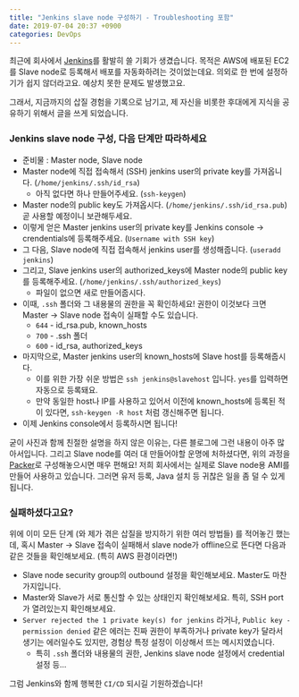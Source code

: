 ```yaml
---
title: "Jenkins slave node 구성하기 - Troubleshooting 포함"
date: 2019-07-04 20:37 +0900
categories: DevOps
---
```


최근에 회사에서 [Jenkins](https://jenkins.io/)를 활발히 쓸 기회가 생겼습니다. 목적은 AWS에 배포된 EC2를 Slave node로 등록해서 배포를 자동화하려는 것이었는데요. 의외로 한 번에 설정하기가 쉽지 않더라고요. 예상치 못한 문제도 발생했고요.  

그래서, 지금까지의 삽질 경험을 기록으로 남기고, 제 자신을 비롯한 후대에게 지식을 공유하기 위해서 글을 쓰게 되었습니다.

### Jenkins slave node 구성, 다음 단계만 따라하세요
- 준비물 : Master node, Slave node
- Master node에 직접 접속해서 (SSH) jenkins user의 private key를 가져옵니다. (`/home/jenkins/.ssh/id_rsa`)
  - 아직 없다면 하나 만들어주세요. (`ssh-keygen`)
- Master node의 public key도 가져옵시다. (`/home/jenkins/.ssh/id_rsa.pub`) 곧 사용할 예정이니 보관해두세요.
- 이렇게 얻은 Master jenkins user의 private key를 Jenkins console -> crendentials에 등록해주세요. (`Username with SSH key`)
- 그 다음, Slave node에 직접 접속해서 jenkins user를 생성해줍니다. (`useradd jenkins`)
- 그리고, Slave jenkins user의 authorized_keys에 Master node의 public key를 등록해주세요. (`/home/jenkins/.ssh/authorized_keys`)
  - 파일이 없으면 새로 만들어줍시다.
- 이때, `.ssh` 폴더와 그 내용물의 권한을 꼭 확인하세요! 권한이 이것보다 크면 Master -> Slave node 접속이 실패할 수도 있습니다.
  - `644` - id_rsa.pub, known_hosts
  - `700` - .ssh 폴더
  - `600` - id_rsa, authorized_keys
- 마지막으로, Master jenkins user의 known_hosts에 Slave host를 등록해줍시다.
  - 이를 위한 가장 쉬운 방법은 `ssh jenkins@slavehost` 입니다. `yes`를 입력하면 자동으로 등록돼요.
  - 만약 동일한 host나 IP를 사용하고 있어서 이전에 known_hosts에 등록된 적이 있다면, `ssh-keygen -R host` 처럼 갱신해주면 됩니다.
- 이제 Jenkins console에서 등록하시면 됩니다!

굳이 사진과 함께 친절한 설명을 하지 않은 이유는, 다른 블로그에 그런 내용이 아주 많아서입니다. 그리고 Slave node를 여러 대 만들어야할 운명에 처하셨다면, 위의 과정을 [Packer](https://www.packer.io/)로 구성해놓으시면 매우 편해요! 저희 회사에서는 실제로 Slave node용 AMI를 만들어 사용하고 있습니다. 그러면 유저 등록, Java 설치 등 귀찮은 일을 좀 덜 수 있게 됩니다.

### 실패하셨다고요?
위에 이미 모든 단계 (와 제가 겪은 삽질을 방지하기 위한 여러 방법들) 를 적어놓긴 했는데, 혹시 Master -> Slave 접속이 실패해서 slave node가 offline으로 뜬다면 다음과 같은 것들을 확인해보세요. (특히 AWS 환경이라면!)

- Slave node security group의 outbound 설정을 확인해보세요. Master도 마찬가지입니다.
- Master와 Slave가 서로 통신할 수 있는 상태인지 확인해보세요. 특히, SSH port가 열려있는지 확인해보세요.
- `Server rejected the 1 private key(s) for jenkins` 라거나, `Public key - permission denied` 같은 에러는 진짜 권한이 부족하거나 private key가 달라서 생기는 에러일수도 있지만, 경험상 특정 설정이 이상해서 뜨는 메시지였습니다.
  - 특히 `.ssh` 폴더와 내용물의 권한, Jenkins slave node 설정에서 credential 설정 등...

그럼 Jenkins와 함께 행복한 `CI/CD` 되시길 기원하겠습니다!
